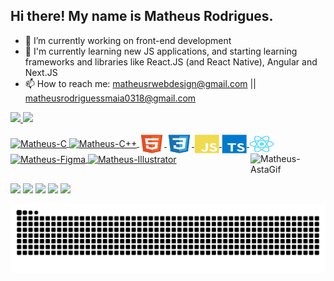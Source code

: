 ## Hi there! My name is Matheus Rodrigues.

<!--
**matheus-rodrigues-m/matheus-rodrigues-m** is a ✨ _special_ ✨ repository because its `README.md` (this file) appears on your GitHub profile.
-->

- 🔭 I’m currently working on front-end development 
- 🌱 I'm currently learning new JS applications, and starting learning frameworks and libraries like React.JS (and React Native), Angular and Next.JS
- 📫 How to reach me: matheusrwebdesign@gmail.com || matheusrodriguessmaia0318@gmail.com

<div>
  <a href="https://github.com/matheus-rodrigues-m">
  <img height="160em" src="https://github-readme-stats.vercel.app/api?username=matheus-rodrigues-m&show_icons=true&theme=dracula&include_all_commits=true&count_private=true"/> 
  <img height="160em" src="https://github-readme-stats.vercel.app/api/top-langs/?username=rafaballerini&layout=compact&langs_count=7&theme=dracula"/>
</div>

 <div style="display: inline_block"><br>
   <img align="center" alt="Matheus-C" height="30" width="40" src="https://cdn.jsdelivr.net/gh/devicons/devicon/icons/c/c-original.svg" />
   <img align="center" alt="Matheus-C++" height="35" width="35" src="https://img.icons8.com/color/48/000000/c-plus-plus-logo.png"/>
  <img align="center" alt="Matheus-HTML" height="30" width="40" src="https://raw.githubusercontent.com/devicons/devicon/master/icons/html5/html5-original.svg">
  <img align="center" alt="Matheus-CSS" height="30" width="40" src="https://raw.githubusercontent.com/devicons/devicon/master/icons/css3/css3-original.svg">
  <img align="center" alt="Matheus-Js" height="30" width="40" src="https://raw.githubusercontent.com/devicons/devicon/master/icons/javascript/javascript-plain.svg">
   
  <img align="center" alt="Matheus-Ts" height="30" width="40" src="https://raw.githubusercontent.com/devicons/devicon/master/icons/typescript/typescript-plain.svg">
  <img align="center" alt="Matheus-React" height="30" width="40" src="https://raw.githubusercontent.com/devicons/devicon/master/icons/react/react-original.svg">

   <img align="center" alt="Matheus-Figma" height="30" width="40" src="https://cdn.jsdelivr.net/gh/devicons/devicon/icons/figma/figma-original.svg" />
   <img align="center" alt="Matheus-Illustrator" height="30" width="40" src="https://cdn.jsdelivr.net/gh/devicons/devicon/icons/illustrator/illustrator-plain.svg"/>
   
   
   
   <img eight="120" width="120" align="right" alt="Matheus-AstaGif" src="https://cdn.discordapp.com/attachments/888143779230519317/888144317342969856/deabsft-a1b74ab5-bd5f-477e-9f50-2d4aad24ef2f.gif">
   
</div>
 
  ##
  
  
  <div> 

  <a href="https://instagram.com/theu_rodrigues_" target="_blank"><img src="https://img.shields.io/badge/-Instagram-%23E4405F?style=for-the-badge&logo=instagram&logoColor=white" target="_blank"></a>
 	<a href="https://t.me/matheusRodriguesSM" target="_blank"><img src="https://img.shields.io/badge/Telegram-2CA5E0?style=for-the-badge&logo=telegram&logoColor=white" target="_blank"></a>
 <a href="https://discord.gg/5gQY6pcAGC" target="_blank"><img src="https://img.shields.io/badge/Discord-7289DA?style=for-the-badge&logo=discord&logoColor=white" target="_blank"></a> 
  <a href = "mailto:mailto:matheusrwebdesign@gmail.com"><img src="https://img.shields.io/badge/-Gmail-%23333?style=for-the-badge&logo=gmail&logoColor=white" target="_blank"></a>
  <a href="https://www.linkedin.com/in/matheusrodriguestech/" target="_blank"><img src="https://img.shields.io/badge/-LinkedIn-%230077B5?style=for-the-badge&logo=linkedin&logoColor=white" target="_blank"></a> 
 
</div>


</div>
  
  ![Snake animation](https://github.com/matheus-rodrigues-m/matheus-rodrigues-m/blob/output/github-contribution-grid-snake.svg)
    
